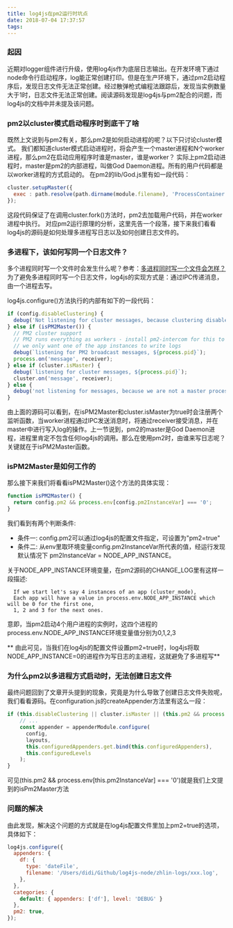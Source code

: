 ```yaml
---
title: log4js在pm2运行时坑点
date: 2018-07-04 17:37:57
tags:
---
```


### 起因
  近期对logger组件进行升级，使用log4js作为底层日志输出。在开发环境下通过node命令行启动程序，log能正常创建打印。但是在生产环境下，通过pm2启动程序后，发现日志文件无法正常创建。经过散弹枪式编程法跟踪后，发现当实例数量大于1时，日志文件无法正常创建。阅读源码发现是log4js与pm2配合的问题，而log4js的文档中并未提及该问题。

### pm2以cluster模式启动程序时到底干了啥
  既然上文说到与pm2有关，那么pm2是如何启动进程的呢？以下只讨论cluster模式。
  我们都知道cluster模式启动进程时，将会产生一个master进程和N个worker进程，那么pm2在启动应用程序时谁是master，谁是worker？
  实际上pm2启动进程时，master是pm2的内部进程，叫做God Daemon进程。所有的用户代码都是以worker进程的方式启动的。
  在pm2的lib/God.js里有如一段代码：
  ```js
  cluster.setupMaster({
    exec : path.resolve(path.dirname(module.filename), 'ProcessContainer.js')
  });
  ```
  这段代码保证了在调用cluster.fork()方法时，pm2去加载用户代码，并在worker进程中执行。
  对应pm2运行原理的分析，这里先告一个段落，接下来我们看看log4js的源码是如何处理多进程写日志以及如何创建日志文件的。

### 多进程下，该如何写同一个日志文件？
  多个进程同时写一个文件时会发生什么呢？参考：[多进程同时写一个文件会怎样？](https://blog.csdn.net/yangbodong22011/article/details/63064166)
  为了避免多进程同时写一个日志文件，log4js的实现方式是：通过IPC传递消息，由一个进程去写。

  log4js.configure()方法执行的内部有如下的一段代码：
  ```js
  if (config.disableClustering) {
    debug('Not listening for cluster messages, because clustering disabled.');
  } else if (isPM2Master()) {
    // PM2 cluster support
    // PM2 runs everything as workers - install pm2-intercom for this to work.
    // we only want one of the app instances to write logs
    debug(`listening for PM2 broadcast messages, ${process.pid}`);
    process.on('message', receiver);
  } else if (cluster.isMaster) {
    debug(`listening for cluster messages, ${process.pid}`);
    cluster.on('message', receiver);
  } else {
    debug('not listening for messages, because we are not a master process');
  }
  ```
  由上面的源码可以看到，在isPM2Master和cluster.isMaster为true时会注册两个监听函数，当worker进程通过IPC发送消息时，将通过receiver接受消息，并在master中进行写入log的操作。上一节说到，pm2的master是God Daemon进程，进程里肯定不包含任何log4js的调用。那么在使用pm2时，由谁来写日志呢？关键就在于isPM2Master函数。

### isPM2Master是如何工作的
  那么接下来我们将看看isPM2Master()这个方法的具体实现：
  ```js
  function isPM2Master() {
    return config.pm2 && process.env[config.pm2InstanceVar] === '0';
  }
  ```
  我们看到有两个判断条件:
  * 条件一: config.pm2可以通过log4js的配置文件指定，可设置为"pm2=true"
  * 条件二: 从env里取环境变量config.pm2InstanceVar所代表的值，经运行发现默认情况下 pm2InstanceVar = NODE_APP_INSTANCE。

  关于NODE_APP_INSTANCE环境变量，在pm2源码的CHANGE_LOG里有这样一段描述:
  ```text
    If we start let's say 4 instances of an app (cluster_mode),
    Each app will have a value in process.env.NODE_APP_INSTANCE which will be 0 for the first one,
    1, 2 and 3 for the next ones.
  ```

  意即，当pm2启动4个用户进程的实例时，这四个进程的process.env.NODE_APP_INSTANCE环境变量值分别为0,1,2,3

  ** 由此可见，当我们在log4js的配置文件设置pm2=true时，log4js将取NODE_APP_INSTANCE=0的进程作为写日志的主进程，这就避免了多进程写**

### 为什么pm2以多进程方式启动时，无法创建日志文件
  最终问题回到了文章开头提到的现象，究竟是为什么导致了创建日志文件失败呢，我们看看源码。在configuration.js的createAppender方法里有这么一段：
  ```js
  if (this.disableClustering || cluster.isMaster || (this.pm2 && process.env[this.pm2InstanceVar] === '0')) {
      // ...
      const appender = appenderModule.configure(
        config,
        layouts,
        this.configuredAppenders.get.bind(this.configuredAppenders),
        this.configuredLevels
      );
  }
  ```
  可见(this.pm2 && process.env[this.pm2InstanceVar] === '0')就是我们上文提到的isPm2Master方法

### 问题的解决
  由此发现，解决这个问题的方式就是在log4js配置文件里加上pm2=true的选项，具体如下：
  ```js
  log4js.configure({
    appenders: {
      df: {
        type: 'dateFile',
        filename: '/Users/didi/Github/log4js-node/zhlin-logs/xxx.log',
      },
    },
    categories: {
      default: { appenders: ['df'], level: 'DEBUG' }
    },
    pm2: true,
  });
  ```